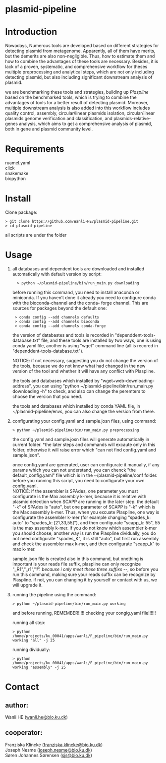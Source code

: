 # plasmid-pipeline

# Introduction
Nowadays, Numerous tools are developed based on different strategies for detecting plasmid from metagenome. Apparently, all of them have merits, but the demerits are also non-negligible. Thus, how to estimate them and how to combine the advantages of these tools are necessary. Besides, it is lack of a proven, systematic, and comprehensive workflow for theses multiple preprocessing and analytical steps, which are not only including detecting plasmid, but also including significant downstream analysis of plasmid.   
  

we are benchmarking these tools and strategies, building up *Plaspline* based on the benchmarked tools, which is trying to combine the advantages of tools for a better result of detecting plasmid. Moreover, multiple downstream analysis is also added into this workflow includes quality control, assembly, circular/linear plasmids isolation, circular/linear plasmids genome verification and classification, and plasmids-relative-genes analysis, which aims to get a comprehensive analysis of plasmid, both in gene and plasmid community level. 


# Requirements
ruamel.yaml  
click  
snakemake  
biopython

# Install
Clone package:

    > git clone https://github.com/Wanli-HE/plasmid-pipeline.git  
    > cd plasmid-pipeline

all scripts are under the folder

# Usage
1. all databases and dependent tools are downloaded and installed automatically with default version by script:  
    
         > python ~/plasmid-pipeline/bin/run_main.py downloading 
         
     
   before running this command, you need to install anaconda or miniconda. If you haven’t done it already you need to configure conda with the bioconda-channel and the conda-  forge channel. This are sources for packages beyond the default one:

        > conda config --add channels defaults  
        > conda config --add channels bioconda  
        > conda config --add channels conda-forge

   the version of databastes and tools is recorded in "dependdent-tools-database.txt" file,  and these tools are installed by two ways, one is using conda yaml file, another is using "wget" command line (all is recored in "dependdent-tools-database.txt").

   NOTICE: if not necessary, suggesting you do not change the version of the tools, because we do not know what had changed in the new version of the tool and whether it will have any conflict with Plaspline.  
     
   the tools and databases which installed by "wget+web-downloading-address", you can using "python ~/plasmid-pipeline/bin/run_main.py downloading -h" to check, and also can change the peremters to choose the version that you need.  
     
   the tools and databases which installed by conda YAML file, in ~/plasmid-pipeline/envs, you can also change the version from there.  
   
2. configurating your config.yaml and sample.josn files, using command:  
   
       > python ~/plasmid-pipeline/bin/run_main.py preprocessing    

   the config.yaml and sample.josn files will generate automatically in current folder. *the later steps and commands will excaute only in this folder, otherwise it will raise error which "can not find config.yaml and sample.json".   
     
   once config.yaml are generated, user can configurate it manually, if any params which you can not understand, you can chenck "the default_config.yaml" file which is in the ~/plasmid-pipeline/conf folder. before you running this script, you need to configurate your own config.yaml.  
   NOTICE: if the assembler is SPAdes, one parameter you must configurate is the Max assembly k-mer, because it is relative with plasmid detection when SCAPP are running in the later step. the default "-k" of SPAdes is "auto", but one parameter of SCAPP is "-k" which is the Max assembly k-mer. Thus, when you excuate Plaspline, one way is configurate the assembler k-mer (for example changing "spades_k: auto" to "spades_k: [21,33,55]"), and then configurate "scapp_k: 55", 55 is the max assembly k-mer. if you do not know which assembler k-mer you should choose, another way is run the Plaspline dividually, you do not need configurate "spades_K", it is still "auto", but first run assembly and check the assembler max k-mer, and then configurate "scapp_k" to max k-mer.    
     
   sample.json file is created also in this command, but onething is important is your reads file suffix, plaspline can only recognize "_R1","_r1","_1". because i only meet these three suffixs -_-, so before you run this command, making sure your reads suffix can be recognize by Plaspline. if not, you can changing it by yourself or contact with us, we will upgrade it.  
   
3. running the pipeline
    using the command:  
    
       > python ~/plasmid-pipeline/bin/run_main.py working 
       
    and before running, REMEMBER!!!!! checking your congig.yaml file!!!!!!  
    
    running all step:  
    
       > python /home/projects/ku_00041/apps/wanli/F_pipeline/bin/run_main.py working "all" -j 25
       
    running dividually:  
    
       > python /home/projects/ku_00041/apps/wanli/F_pipeline/bin/run_main.py working "assembly" -j 25


# Contact

## author:   
   Wanli HE (wanli.he@bio.ku.dk)

## cooperator:  
   Franziska Klincke (franziska.klincke@bio.ku.dk)  
   Joseph Nesme (joseph.nesme@bio.ku.dk)  
   Søren Johannes Sørensen (sjs@bio.ku.dk)
